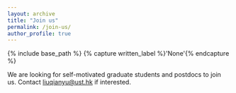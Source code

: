 ```yaml
---
layout: archive
title: "Join us"
permalink: /join-us/
author_profile: true
---
```



{% include base_path %}
{% capture written_label %}'None'{% endcapture %}

We are looking for self-motivated graduate students and postdocs to join us. Contact <liuqianyu@ust.hk> if interested.

